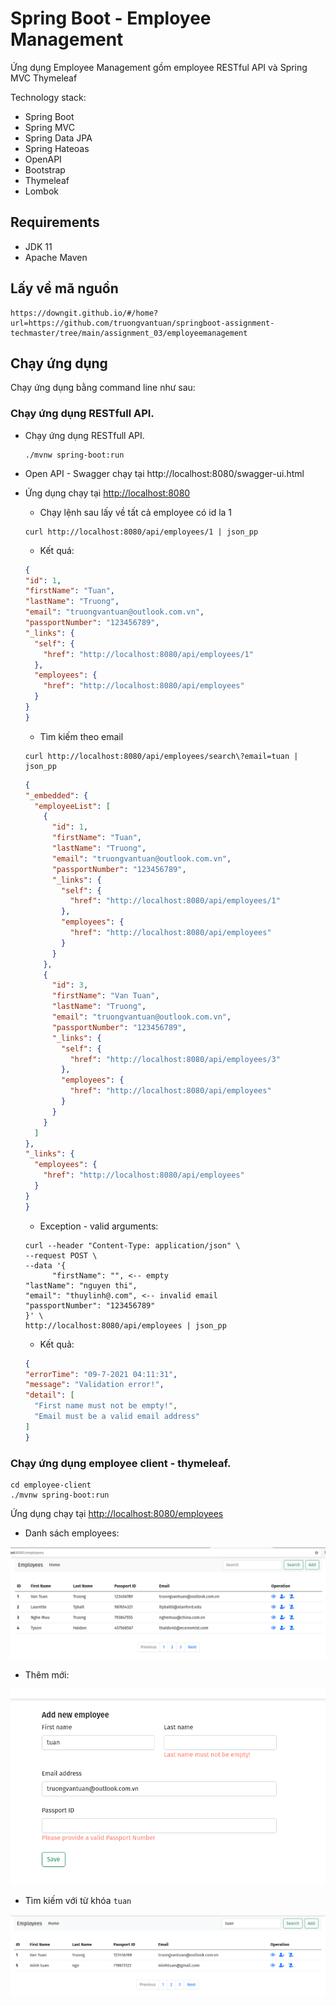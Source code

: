 Spring Boot - Employee Management
===============================

Ứng dụng Employee Management gồm employee RESTful API và Spring MVC Thymeleaf

Technology stack:

* Spring Boot
* Spring MVC
* Spring Data JPA
* Spring Hateoas
* OpenAPI
* Bootstrap
* Thymeleaf
* Lombok

## Requirements

* JDK 11
* Apache Maven

## Lấy về mã nguồn

```
https://downgit.github.io/#/home?url=https://github.com/truongvantuan/springboot-assignment-techmaster/tree/main/assignment_03/employeemanagement
```

## Chạy ứng dụng

Chạy ứng dụng bằng command line như sau:

### Chạy ứng dụng RESTfull API.

* Chạy ứng dụng RESTfull API.
   ```shell
   ./mvnw spring-boot:run
   ```
  
* Open API - Swagger chạy tại http://localhost:8080/swagger-ui.html
  
* Ứng dụng chạy tại [http://localhost:8080](http://localhost:8080/)
  
  - Chạy lệnh sau lấy về tất cả employee có id la 1
  ```shell
  curl http://localhost:8080/api/employees/1 | json_pp
  ```
  
  - Kết quá:
  ```json
  {
  "id": 1,
  "firstName": "Tuan",
  "lastName": "Truong",
  "email": "truongvantuan@outlook.com.vn",
  "passportNumber": "123456789",
  "_links": {
    "self": {
      "href": "http://localhost:8080/api/employees/1"
    },
    "employees": {
      "href": "http://localhost:8080/api/employees"
    }
  }
  }
  ```
  - Tìm kiếm theo email
  ```shell
  curl http://localhost:8080/api/employees/search\?email=tuan | json_pp
  ```
  ```json
  {
  "_embedded": {
    "employeeList": [
      {
        "id": 1,
        "firstName": "Tuan",
        "lastName": "Truong",
        "email": "truongvantuan@outlook.com.vn",
        "passportNumber": "123456789",
        "_links": {
          "self": {
            "href": "http://localhost:8080/api/employees/1"
          },
          "employees": {
            "href": "http://localhost:8080/api/employees"
          }
        }
      },
      {
        "id": 3,
        "firstName": "Van Tuan",
        "lastName": "Truong",
        "email": "truongvantuan@outlook.com.vn",
        "passportNumber": "123456789",
        "_links": {
          "self": {
            "href": "http://localhost:8080/api/employees/3"
          },
          "employees": {
            "href": "http://localhost:8080/api/employees"
          }
        }
      }
    ]
  },
  "_links": {
    "employees": {
      "href": "http://localhost:8080/api/employees"
    }
  }
  }
  ```
  - Exception - valid arguments:
  ```shell
  curl --header "Content-Type: application/json" \
  --request POST \
  --data '{
        "firstName": "", <-- empty
  "lastName": "nguyen thi",
  "email": "thuylinh@.com", <-- invalid email
  "passportNumber": "123456789"
  }' \
  http://localhost:8080/api/employees | json_pp
  ```
  - Kết quả: 
  ```json
  {
  "errorTime": "09-7-2021 04:11:31",
  "message": "Validation error!",
  "detail": [
    "First name must not be empty!",
    "Email must be a valid email address"
  ]
  }
  ```

### Chạy ứng  dụng employee client - thymeleaf.
   ```
   cd employee-client
   ./mvnw spring-boot:run
   ```
   Ứng dụng chạy tại [http://localhost:8080/employees](http://localhost:8080/employees)
   
- Danh sách employees:
  
![list-employees](etc/image/p1.png)
  
- Thêm mới:
  
![add-employee](etc/image/p2.png)
  
- Tìm kiếm với từ khóa ```tuan```
  
![search-employees](etc/image/p3.png)
  